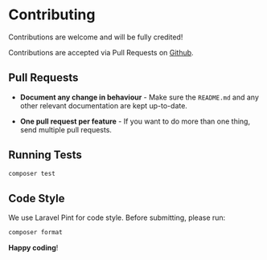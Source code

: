# Contributing

Contributions are welcome and will be fully credited!

Contributions are accepted via Pull Requests on [Github](https://github.com/tapp/filament-progress-bar-column).

## Pull Requests

- **Document any change in behaviour** - Make sure the `README.md` and any other relevant documentation are kept up-to-date.

- **One pull request per feature** - If you want to do more than one thing, send multiple pull requests.

## Running Tests

```bash
composer test
```

## Code Style

We use Laravel Pint for code style. Before submitting, please run:

```bash
composer format
```

**Happy coding**!
